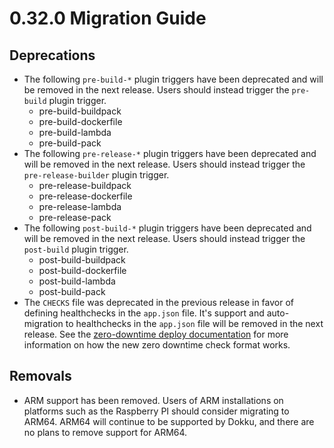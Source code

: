 # 0.32.0 Migration Guide

## Deprecations

- The following `pre-build-*` plugin triggers have been deprecated and will be removed in the next release. Users should instead trigger the `pre-build` plugin trigger.
    - pre-build-buildpack
    - pre-build-dockerfile
    - pre-build-lambda
    - pre-build-pack
- The following `pre-release-*` plugin triggers have been deprecated and will be removed in the next release. Users should instead trigger the `pre-release-builder` plugin trigger.
    - pre-release-buildpack
    - pre-release-dockerfile
    - pre-release-lambda
    - pre-release-pack
- The following `post-build-*` plugin triggers have been deprecated and will be removed in the next release. Users should instead trigger the `post-build` plugin trigger.
    - post-build-buildpack
    - post-build-dockerfile
    - post-build-lambda
    - post-build-pack
- The `CHECKS` file was deprecated in the previous release in favor of defining healthchecks in the `app.json` file. It's support and auto-migration to healthchecks in the `app.json` file will be removed in the next release. See the [zero-downtime deploy documentation](/docs/deployment/zero-downtime-deploys.md) for more information on how the new zero downtime check format works.

## Removals

- ARM support has been removed. Users of ARM installations on platforms such as the Raspberry PI should consider migrating to ARM64. ARM64 will continue to be supported by Dokku, and there are no plans to remove support for ARM64.
